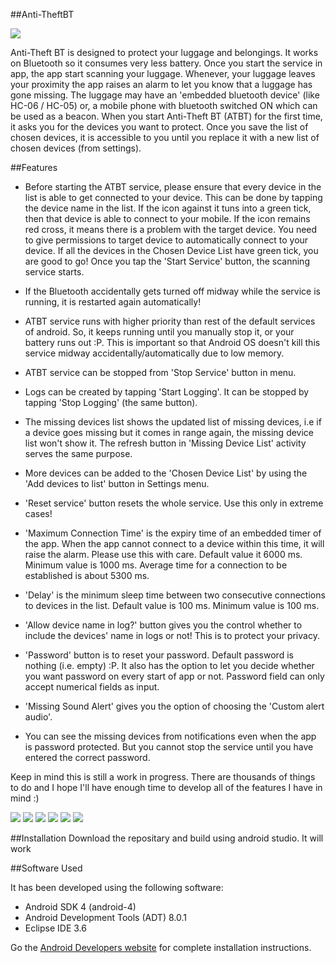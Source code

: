 ##Anti-TheftBT

[![](https://cloud.githubusercontent.com/assets/5080310/13058029/3b984b52-d446-11e5-8a91-dd9aac989359.png)](https://cloud.githubusercontent.com/assets/5080310/13058029/3b984b52-d446-11e5-8a91-dd9aac989359.png)

Anti-Theft BT is designed to protect your luggage and belongings. It works on Bluetooth so it consumes very less battery. Once you start the service in app, the app start scanning your luggage. Whenever, your luggage leaves your proximity the app raises an alarm to let you know that a luggage has gone missing. The luggage may have an 'embedded bluetooth device' (like HC-06 / HC-05) or, a mobile phone with bluetooth switched ON which can be used as a beacon. When you start Anti-Theft BT (ATBT) for the first time, it asks you for the devices you want to protect. Once you save the list of chosen devices, it is accessible to you until you replace it with a new list of chosen devices (from settings).

##Features

- Before starting the ATBT service, please ensure that every device in the list is able to get connected to your device. This can be done by tapping the device name in the list. If the icon against it tuns into a green tick, then that device is able to connect to your mobile. If the icon remains red cross, it means there is a problem with the target device. You need to give permissions to target device to automatically connect to your device. If all the devices in the Chosen Device List have green tick, you are good to go! Once you tap the 'Start Service' button, the scanning service starts.

- If the Bluetooth accidentally gets turned off midway while the service is running, it is restarted again automatically!

- ATBT service runs with higher priority than rest of the default services of android. So, it keeps running until you manually stop it, or your battery runs out :P. This is important so that Android OS doesn't kill this service midway accidentally/automatically due to low memory.

- ATBT service can be stopped from 'Stop Service' button in menu.

- Logs can be created by tapping 'Start Logging'. It can be stopped by tapping 'Stop Logging' (the same button).

- The missing devices list shows the updated list of missing devices, i.e if a device goes missing but it comes in range again, the missing device list won't show it. The refresh button in 'Missing Device List' activity serves the same purpose.

- More devices can be added to the 'Chosen Device List' by using the 'Add devices to list' button in Settings menu.

- 'Reset service' button resets the whole service. Use this only in extreme cases!

- 'Maximum Connection Time' is the expiry time of an embedded timer of the app. When the app cannot connect to a device within this time, it will raise the alarm. Please use this with care. Default value it 6000 ms. Minimum value is 1000 ms. Average time for a connection to be established is about 5300 ms.

- 'Delay' is the minimum sleep time between two consecutive connections to devices in the list. Default value is 100 ms. Minimum value is 100 ms.

- 'Allow device name in log?' button gives you the control whether to include the devices' name in logs or not! This is to protect your privacy.

- 'Password' button is to reset your password. Default password is nothing (i.e. empty) :P. It also has the option to let you decide whether you want password on every start of app or not. Password field can only accept numerical fields as input.

- 'Missing Sound Alert' gives you the option of choosing the 'Custom alert audio'.

- You can see the missing devices from notifications even when the app is password protected. But you cannot stop the service until you have entered the correct password.



Keep in mind this is still a work in progress. There are thousands of things to do and I hope I'll have enough time to develop all of the features I have in mind :)

<!-- | [![VideoBlocks](https://d1ow200m9i3wyh.cloudfront.net/img/assets/videoblocks/images/logo.png)]()  | [![AudioBlocks](https://dtyn3c8zjrx01.cloudfront.net/img/assets/audioblocks/images/logo.png)] | [![GraphicStock](http://www.graphicstock.com/images/logo.jpg)] |
|:---:|:---:|:---:| -->

[![](https://cloud.githubusercontent.com/assets/5080310/13068988/8b042a70-d4a6-11e5-9f65-6b7e7cb8b33f.png)](https://cloud.githubusercontent.com/assets/5080310/13068988/8b042a70-d4a6-11e5-9f65-6b7e7cb8b33f.png)
[![](https://cloud.githubusercontent.com/assets/5080310/13068989/8b046666-d4a6-11e5-90e4-6569086c05b7.png)](https://cloud.githubusercontent.com/assets/5080310/13068989/8b046666-d4a6-11e5-90e4-6569086c05b7.png)
[![](https://cloud.githubusercontent.com/assets/5080310/13068984/8aae17fc-d4a6-11e5-971d-a214f057bfd3.png)](https://cloud.githubusercontent.com/assets/5080310/13068984/8aae17fc-d4a6-11e5-971d-a214f057bfd3.png)
[![](https://cloud.githubusercontent.com/assets/5080310/13068989/8b046666-d4a6-11e5-90e4-6569086c05b7.png)](https://cloud.githubusercontent.com/assets/5080310/13068989/8b046666-d4a6-11e5-90e4-6569086c05b7.png)
[![](https://cloud.githubusercontent.com/assets/5080310/13068990/8b05305a-d4a6-11e5-8b61-d37ea8d6463e.png)](https://cloud.githubusercontent.com/assets/5080310/13068990/8b05305a-d4a6-11e5-8b61-d37ea8d6463e.png)
[![](https://cloud.githubusercontent.com/assets/5080310/13068987/8b03c30a-d4a6-11e5-83a4-f6b8b7090b4a.png)](https://cloud.githubusercontent.com/assets/5080310/13068987/8b03c30a-d4a6-11e5-83a4-f6b8b7090b4a.png)


##Installation
Download the repositary and build using android studio. It will work

##Software Used

It has been developed using the following software:

  * Android SDK 4 (android-4)
  * Android Development Tools (ADT) 8.0.1
  * Eclipse IDE 3.6

Go the [Android Developers website][android_developers_website] for complete installation instructions.


[android_developers_website]: http://d.android.com/sdk/installing.html
